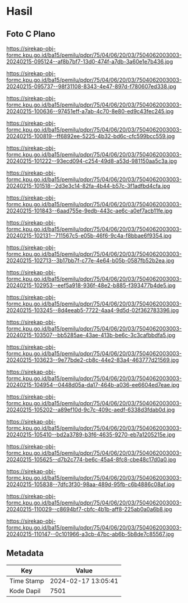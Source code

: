 # Hasil

## Foto C Plano

https://sirekap-obj-formc.kpu.go.id/ba15/pemilu/pdpr/75/04/06/20/03/7504062003003-20240215-095124--af8b7bf7-13d0-474f-a7db-3a60e1e7b436.jpg

https://sirekap-obj-formc.kpu.go.id/ba15/pemilu/pdpr/75/04/06/20/03/7504062003003-20240215-095737--98f31108-8343-4e47-897d-f780607ed338.jpg

https://sirekap-obj-formc.kpu.go.id/ba15/pemilu/pdpr/75/04/06/20/03/7504062003003-20240215-100636--97451eff-a7ab-4c70-8e80-ed9c43fec245.jpg

https://sirekap-obj-formc.kpu.go.id/ba15/pemilu/pdpr/75/04/06/20/03/7504062003003-20240215-100819--ff6892ee-5225-4b32-bd6c-cfc599bcc559.jpg

https://sirekap-obj-formc.kpu.go.id/ba15/pemilu/pdpr/75/04/06/20/03/7504062003003-20240215-101222--93ecd094-c254-49d8-a53d-981150aa5c3a.jpg

https://sirekap-obj-formc.kpu.go.id/ba15/pemilu/pdpr/75/04/06/20/03/7504062003003-20240215-101518--2d3e3c14-82fa-4b44-b57c-3f1adfbd4cfa.jpg

https://sirekap-obj-formc.kpu.go.id/ba15/pemilu/pdpr/75/04/06/20/03/7504062003003-20240215-101843--6aad755e-9edb-443c-ae6c-a0ef7acb11fe.jpg

https://sirekap-obj-formc.kpu.go.id/ba15/pemilu/pdpr/75/04/06/20/03/7504062003003-20240215-102131--711567c5-e05b-46f6-9c4a-f8bbae6f9354.jpg

https://sirekap-obj-formc.kpu.go.id/ba15/pemilu/pdpr/75/04/06/20/03/7504062003003-20240215-102713--3b17bb7f-c77e-4e64-b05b-0587fb52b2ea.jpg

https://sirekap-obj-formc.kpu.go.id/ba15/pemilu/pdpr/75/04/06/20/03/7504062003003-20240215-102953--eef5a918-936f-48e2-b885-f393477b4de5.jpg

https://sirekap-obj-formc.kpu.go.id/ba15/pemilu/pdpr/75/04/06/20/03/7504062003003-20240215-103245--8d4eeab5-7722-4aa4-9d5d-02f362783396.jpg

https://sirekap-obj-formc.kpu.go.id/ba15/pemilu/pdpr/75/04/06/20/03/7504062003003-20240215-103507--bb5285ae-43ae-413b-be6c-3c3cafbbdfa5.jpg

https://sirekap-obj-formc.kpu.go.id/ba15/pemilu/pdpr/75/04/06/20/03/7504062003003-20240215-103623--9e77bde2-cb8c-44e2-83a4-463777d21569.jpg

https://sirekap-obj-formc.kpu.go.id/ba15/pemilu/pdpr/75/04/06/20/03/7504062003003-20240215-104954--0448d05a-da17-464b-a036-ee6604ed7eae.jpg

https://sirekap-obj-formc.kpu.go.id/ba15/pemilu/pdpr/75/04/06/20/03/7504062003003-20240215-105202--a89ef10d-9c7c-409c-aedf-6338d3fdab0d.jpg

https://sirekap-obj-formc.kpu.go.id/ba15/pemilu/pdpr/75/04/06/20/03/7504062003003-20240215-105410--bd2a3789-b3f6-4635-9270-eb7a1205215e.jpg

https://sirekap-obj-formc.kpu.go.id/ba15/pemilu/pdpr/75/04/06/20/03/7504062003003-20240215-105625--d7b2c774-be6c-45a4-8fc8-cbe48c17d0a0.jpg

https://sirekap-obj-formc.kpu.go.id/ba15/pemilu/pdpr/75/04/06/20/03/7504062003003-20240215-105838--7dfc3f30-98aa-489d-95fb-c6b4886c08af.jpg

https://sirekap-obj-formc.kpu.go.id/ba15/pemilu/pdpr/75/04/06/20/03/7504062003003-20240215-110029--c8694bf7-cbfc-4b1b-aff8-225ab0a0a6b8.jpg

https://sirekap-obj-formc.kpu.go.id/ba15/pemilu/pdpr/75/04/06/20/03/7504062003003-20240215-110147--0c101966-a3cb-47bc-ab6b-5b8de7c85567.jpg


## Metadata

| Key        | Value               |
| ---------- | ------------------- |
| Time Stamp | 2024-02-17 13:05:41 |
| Kode Dapil | 7501                |



